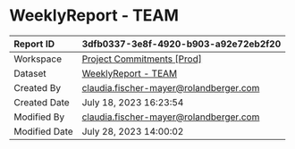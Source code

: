 



# WeeklyReport - TEAM

|Report ID|3dfb0337-3e8f-4920-b903-a92e72eb2f20|
| :--- | :--- |
|Workspace|[Project Commitments [Prod]](../Workspaces/Project-Commitments-[Prod].md)|
|Dataset|[WeeklyReport - TEAM](../Datasets/WeeklyReport---TEAM.md)|
|Created By|claudia.fischer-mayer@rolandberger.com|
|Created Date|July 18, 2023 16:23:54|
|Modified By|claudia.fischer-mayer@rolandberger.com|
|Modified Date|July 28, 2023 14:00:02|

